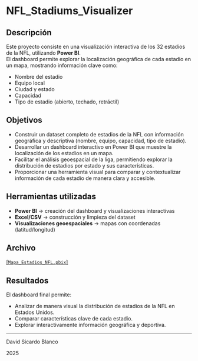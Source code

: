 # NFL_Stadiums_Visualizer

## Descripción
Este proyecto consiste en una visualización interactiva de los 32 estadios de la NFL, utilizando **Power BI**.  
El dashboard permite explorar la localización geográfica de cada estadio en un mapa, mostrando información clave como:
- Nombre del estadio  
- Equipo local  
- Ciudad y estado  
- Capacidad  
- Tipo de estadio (abierto, techado, retráctil)

## Objetivos
- Construir un dataset completo de estadios de la NFL con información geográfica y descriptiva (nombre, equipo, capacidad, tipo de estadio).
- Desarrollar un dashboard interactivo en Power BI que muestre la localización de los estadios en un mapa.
- Facilitar el análisis geoespacial de la liga, permitiendo explorar la distribución de estadios por estado y sus características.
- Proporcionar una herramienta visual para comparar y contextualizar información de cada estadio de manera clara y accesible.

## Herramientas utilizadas
- **Power BI** → creación del dashboard y visualizaciones interactivas  
- **Excel/CSV** → construcción y limpieza del dataset  
- **Visualizaciones geoespaciales** → mapas con coordenadas (latitud/longitud)  

## Archivo
[[`Mapa_Estadios_NFL.pbix`]](https://github.com/Sickybu/NFL_Stadiums_Visualizer/blob/main/Mapa%20de%20estadios%20NFL.pbix)

## Resultados
El dashboard final permite:
- Analizar de manera visual la distribución de estadios de la NFL en Estados Unidos.  
- Comparar características clave de cada estadio.  
- Explorar interactivamente información geográfica y deportiva.  

---

David Sicardo Blanco

2025
